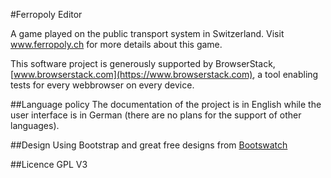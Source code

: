 #Ferropoly Editor

A game played on the public transport system in Switzerland. Visit www.ferropoly.ch for more details about this game.

This software project is generously supported by BrowserStack, [www.browserstack.com](https://www.browserstack.com), a tool enabling tests for every webbrowser on every device.

##Language policy
The documentation of the project is  in English while the user interface is in German (there are no plans for the support of other
languages).

##Design
Using Bootstrap and great free designs from [Bootswatch](https://bootswatch.com/cosmo/)

##Licence
GPL V3
